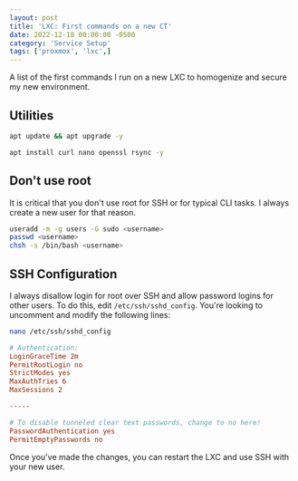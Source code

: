 ```yaml
---
layout: post
title: 'LXC: First commands on a new CT'
date: 2022-12-18 00:00:00 -0500
category: 'Service Setup'
tags: ['proxmox', 'lxc',]
---
```


A list of the first commands I run on a new LXC to homogenize and secure my new environment.

<!--more-->

## Utilities

```bash
apt update && apt upgrade -y
```

```bash
apt install curl nano openssl rsync -y
```

## Don't use root

It is critical that you don't use root for SSH or for typical CLI tasks. I always create a new user for that reason.

```bash
useradd -m -g users -G sudo <username>
passwd <username>
chsh -s /bin/bash <username>
```

## SSH Configuration

I always disallow login for root over SSH and allow password logins for other users. To do this, edit `/etc/ssh/sshd_config`. You're looking to uncomment and modify the following lines:

```bash
nano /etc/ssh/sshd_config
```

```conf
# Authentication:
LoginGraceTime 2m
PermitRootLogin no
StrictModes yes
MaxAuthTries 6
MaxSessions 2

-----

# To disable tunneled clear text passwords, change to no here!
PasswordAuthentication yes
PermitEmptyPasswords no
```

Once you've made the changes, you can restart the LXC and use SSH with your new user.